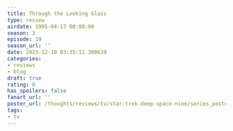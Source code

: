 ```yaml
---
title: Through the Looking Glass
type: review
airdate: 1995-04-17 00:00:00
season: 3
episode: 19
season_url: ''
date: 2023-12-10 03:35:11.300639
categories:
- reviews
- blog
draft: true
rating: 0
has_spoilers: false
fanart_url: ''
poster_url: /thoughts/reviews/tv/star-trek-deep-space-nine/series_poster.jpg
tags:
- tv
---
```


